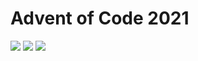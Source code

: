 # Advent of Code 2021
![](https://img.shields.io/badge/day%20📅-21-blue)
![](https://img.shields.io/badge/stars%20⭐-30-yellow)
![](https://img.shields.io/badge/days%20completed-15-red)

